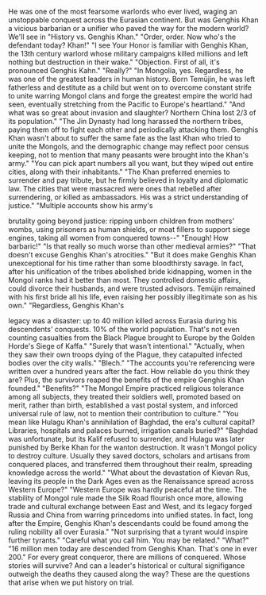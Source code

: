
He was one of the most fearsome 
warlords who ever lived,
waging an unstoppable conquest
across the Eurasian continent.
But was Genghis Khan a vicious barbarian
or a unifier who paved the way
for the modern world?
We&#39;ll see in &quot;History vs. Genghis Khan.&quot;
&quot;Order, order. 
Now who&#39;s the defendant today?
Khan!&quot;
&quot;I see Your Honor is familiar 
with Genghis Khan,
the 13th century warlord whose military
campaigns killed millions
and left nothing 
but destruction in their wake.&quot;
&quot;Objection. First of all,
it&#39;s pronounced Genghis Kahn.&quot;
&quot;Really?&quot;
&quot;In Mongolia, yes.
Regardless, he was one of the greatest
leaders in human history.
Born Temüjin, he was left fatherless
and destitute as a child
but went on to overcome constant strife
to unite warring Mongol clans
and forge the greatest empire
the world had seen,
eventually stretching from the Pacific
to Europe&#39;s heartland.&quot;
&quot;And what was so great 
about invasion and slaughter?
Northern China lost 2/3 of its population.&quot;
&quot;The Jin Dynasty had long harassed 
the northern tribes,
paying them off to fight each other
and periodically attacking them.
Genghis Khan wasn&#39;t about 
to suffer the same fate
as the last Khan who tried 
to unite the Mongols,
and the demographic change may reflect
poor census keeping,
not to mention that many peasants
were brought into the Khan&#39;s army.&quot;
&quot;You can pick apart numbers all you want,
but they wiped out entire cities,
along with their inhabitants.&quot;
&quot;The Khan preferred enemies 
to surrender and pay tribute,
but he firmly believed in loyalty
and diplomatic law.
The cities that were massacred were ones
that rebelled after surrendering,
or killed as ambassadors.
His was a 
strict understanding of justice.&quot;
&quot;Multiple accounts show his army&#39;s 

brutality going beyond justice:
ripping unborn children 
from mothers&#39; wombs,
using prisoners as human shields,
or moat fillers to support siege engines,
taking all women from conquered towns--&quot;
&quot;Enough! How barbaric!&quot;
&quot;Is that really so much worse 
than other medieval armies?&quot;
&quot;That doesn&#39;t excuse 
Genghis Khan&#39;s atrocities.&quot;
&quot;But it does make Genghis Khan 
unexceptional for his time
rather than some bloodthirsty savage.
In fact, after his unification
of the tribes abolished bride kidnapping,
women in the Mongol ranks 
had it better than most.
They controlled domestic affairs,
could divorce their husbands,
and were trusted advisors.
Temüjin remained with 
his first bride all his life,
even raising her possibly 
illegitimate son as his own.&quot;
&quot;Regardless, Genghis Khan&#39;s 

legacy was a disaster:
up to 40 million killed across Eurasia
during his descendents&#39; conquests.
10% of the world population.
That&#39;s not even counting 
casualties from the Black Plague
brought to Europe by 
the Golden Horde&#39;s Siege of Kaffa.&quot;
&quot;Surely that wasn&#39;t intentional.&quot;
&quot;Actually, when they saw their own troops
dying of the Plague,
they catapulted infected bodies
over the city walls.&quot;
&quot;Blech.&quot;
&quot;The accounts you&#39;re referencing
were written over a hundred years 
after the fact.
How reliable do you think they are?
Plus, the survivors reaped the benefits
of the empire Genghis Khan founded.&quot;
&quot;Benefits?&quot;
&quot;The Mongol Empire practiced
religious tolerance among all subjects,
they treated their soldiers well, promoted
based on merit, rather than birth,
established a vast postal system,
and inforced universal rule of law,
not to mention their 
contribution to culture.&quot;
&quot;You mean like Hulagu Khan&#39;s 
annihilation of Baghdad,
the era&#39;s cultural capital?
Libraries, hospitals and palaces burned,
irrigation canals buried?&quot;
&quot;Baghdad was unfortunate,
but its Kalif refused to surrender,
and Hulagu was later punished 
by Berke Khan for the wanton destruction.
It wasn&#39;t Mongol policy 
to destroy culture.
Usually they saved doctors, scholars
and artisans from conquered places,
and transferred them 
throughout their realm,
spreading knowledge across the world.&quot;
&quot;What about the devastation of Kievan Rus,
leaving its people in the Dark Ages
even as the Renaissance 
spread across Western Europe?&quot;
&quot;Western Europe was hardly 
peaceful at the time.
The stability of Mongol rule
made the Silk Road flourish once more,
allowing trade and cultural exchange
between East and West,
and its legacy forged Russia and China
from warring princedoms
into unified states.
In fact, long after the Empire,
Genghis Khan&#39;s descendants could be found
among the ruling nobility 
all over Eurasia.&quot;
&quot;Not surprising that a tyrant would inspire
further tyrants.&quot;
&quot;Careful what you call him.
You may be related.&quot;
&quot;What?&quot;
&quot;16 million men today are descended
from Genghis Khan.
That&#39;s one in ever 200.&quot;
For every great conqueror,
there are millions of conquered.
Whose stories will survive?
And can a leader&#39;s historical
or cultural signifigance
outweigh the deaths 
they caused along the way?
These are the questions that arise
when we put history on trial.
